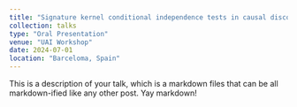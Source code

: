 ```yaml
---
title: "Signature kernel conditional independence tests in causal discovery for stochastic processes"
collection: talks
type: "Oral Presentation"
venue: "UAI Workshop"
date: 2024-07-01
location: "Barceloma, Spain"
---
```


This is a description of your talk, which is a markdown files that can be all markdown-ified like any other post. Yay markdown!
